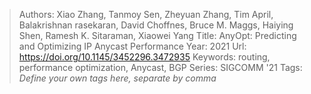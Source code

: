 > Authors: Xiao Zhang, Tanmoy Sen, Zheyuan Zhang, Tim April, Balakrishnan rasekaran, David Choffnes, Bruce M. Maggs, Haiying Shen, Ramesh K. Sitaraman, Xiaowei Yang
> Title: AnyOpt: Predicting and Optimizing IP Anycast Performance
> Year: 2021
> Url: https://doi.org/10.1145/3452296.3472935
> Keywords: routing, performance optimization, Anycast, BGP
> Series: SIGCOMM '21
> Tags: *Define your own tags here, separate by comma*